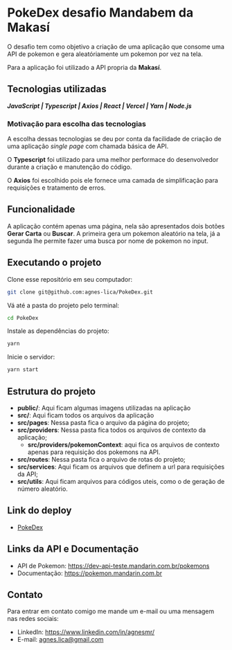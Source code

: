 # PokeDex desafio Mandabem da Makasí

O desafio tem como objetivo a criação de uma aplicação que consome uma API de pokemon e gera aleatóriamente um pokemon por vez na tela.

Para a aplicação foi utilizado a API propria da **Makasí**.

## Tecnologias utilizadas

**_JavaScript | Typescript | Axios | React | Vercel | Yarn | Node.js_**

### Motivação para escolha das tecnologias

A escolha dessas tecnologias se deu por conta da facilidade de criação de uma aplicação _single page_ com chamada básica de API.

O **Typescript** foi utilizado para uma melhor performace do desenvolvedor durante a criação e manutenção do código.

O **Axios** foi escolhido pois ele fornece uma camada de simplificação para requisições e tratamento de erros.

## Funcionalidade

A aplicação contém apenas uma página, nela são apresentados dois botões **Gerar Carta** ou **Buscar**. A primeira gera um pokemon aleatório na tela, já a segunda lhe permite fazer uma busca por nome de pokemon no input.

## Executando o projeto

Clone esse repositório em seu computador:

```bash
git clone git@github.com:agnes-lica/PokeDex.git
```

Vá até a pasta do projeto pelo terminal:

```bash
cd PokeDex
```

Instale as dependências do projeto:

```bash
yarn
```

Inicie o servidor:

```bash
yarn start
```

## Estrutura do projeto

- **public/**: Aqui ficam algumas imagens utilizadas na aplicação
- **src/**: Aqui ficam todos os arquivos da aplicação
- **src/pages**: Nessa pasta fica o arquivo da página do projeto;
- **src/providers**: Nessa pasta fica todos os arquivos de contexto da aplicação;
    - **src/providers/pokemonContext**: aqui fica os arquivos de contexto apenas para requisição dos pokemons na API.
- **src/routes**: Nessa pasta fica o arquivo de rotas do projeto;
- **src/services**: Aqui ficam os arquivos que definem a url para requisições da API;
- **src/utils**: Aqui ficam arquivos para códigos uteis, como o de geração de número aleatório.

## Link do deploy

- [PokeDex](https://aindanaoexiste/)

## Links da API e Documentação

- API de Pokemon: https://dev-api-teste.mandarin.com.br/pokemons
- Documentação: https://pokemon.mandarin.com.br

## Contato

Para entrar em contato comigo me mande um e-mail ou uma mensagem nas redes sociais:

- LinkedIn: https://www.linkedin.com/in/agnesmr/
- E-mail: agnes.lica@gmail.com
